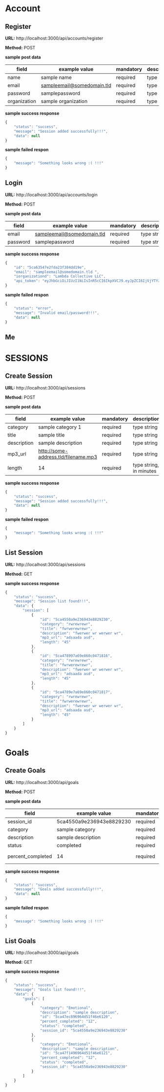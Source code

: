 
# Account
## Register


**URL:** http://localhost:3000/api/accounts/register

**Method:** POST

**sample post data**

|  field | example value   | mandatory   | description  |
| ------------ | ------------ | ------------ | ------------ |
|  name | sample name   |  required |  type string |
|  email | sampleemail@somedomain.tld   | required  | type string  |
|  password | samplepassword  |  required  | type string   |
|  organization |  sample organization | required  | type string  |
 


**sample success response**
```javascript
{
    "status": "success",
    "message": "Session added successfully!!!",
    "data": null
}
```
**sample failed respon**
```javascript
{
    "message": "Something looks wrong :( !!!"
}
```


## Login

**URL:** http://localhost:3000/api/accounts/login

**Method:** POST

**sample post data**

|  field | example value   | mandatory   | description  |
| ------------ | ------------ | ------------ | ------------ |
|  email | sampleemail@somedomain.tld | required  | type string  |
|  password | samplepassword  |  required  | type string   |
 


**sample success response**
```javascript
{
    "id": "5ca63547e2fda23f384dd19e",
    "email": "sampleemail@somedomain.tld ",
    "iorganizationd": "Lambda Collective LLC",
    "api_token": "eyJhbGciOiJIUzI1NiIsInR5cCI6IkpXVCJ9.eyJpZCI6IjVjYTYzNTQ3ZTJmZGEyM2YzODRkZDE5ZSIsImlhdCI6MTU1NDM5NzIyNywiZXhwIjoxNTU0NDAwODI3fQ.zDa7rvqI7tMqbJmzbPcHis8THVLkx-sZonasXXcGq3M"
}
```
**sample failed respon**
```javascript
{
    "status": "error",
    "message": "Invalid email/password!!!",
    "data": null
}
```

## Me

# SESSIONS

## Create Session

**URL:** http://localhost:3000/api/sessions

**Method:** POST

**sample post data**

|  field | example value   | mandatory   | description  |
| ------------ | ------------ | ------------ | ------------ |
|  category | sample category 1  |  required |  type string |
|  title | sample title  | required  | type string  |
|  description | sample description  |  required  | type string   |
|  mp3_url |  http://some-address.tld/filename.mp3 | required  | type string  |
|  length | 14  | required  | type string, in minutes  |


**sample success response**
```javascript
{
    "status": "success",
    "message": "Session added successfully!!!",
    "data": null
}
```
**sample failed respon**
```javascript
{
    "message": "Something looks wrong :( !!!"
}
```

## List Session

**URL:** http://localhost:3000/api/sessions

**Method:** GET
 
**sample success response**
```javascript
{
    "status": "success",
    "message": "Session list found!!!",
    "data": {
        "session": [
            {
                "id": "5ca4550a9e236943e8829230",
                "category": "rwrewrewr",
                "title": "fwrwerewrewr",
                "description": "fwerwer wr werwer wr",
                "mp3_url": "adsaada asd",
                "length": "45"
            },
            {
                "id": "5ca478997a69e860c0471816",
                "category": "rwrewrewr",
                "title": "fwrwerewrewr",
                "description": "fwerwer wr werwer wr",
                "mp3_url": "adsaada asd",
                "length": "45"
            },
            {
                "id": "5ca4789e7a69e860c0471817",
                "category": "rwrewrewr",
                "title": "fwrwerewrewr",
                "description": "fwerwer wr werwer wr",
                "mp3_url": "adsaada asd",
                "length": "45"
            }
        ]
    }
}
```
 

# Goals

## Create Goals

**URL:** http://localhost:3000/api/goals

**Method:** POST

**sample post data**

|  field | example value   | mandatory   | description  |
| ------------ | ------------ | ------------ | ------------ |
|  session_id | 5ca4550a9e236943e8829230  |  required |  type string |
|  category | sample category  | required  | type string  |
|  description | sample description  |  required  | type string   |
|  status |  completed | required  | type string  |
|  percent_completed | 14  | required  | type string, in minutes  |


**sample success response**
```javascript
{
    "status": "success",
    "message": "Goals added successfully!!!",
    "data": null
}
```
**sample failed respon**
```javascript
{
    "message": "Something looks wrong :( !!!"
}
```

## List Goals

**URL:** http://localhost:3000/api/goals

**Method:** GET
 
**sample success response**
```javascript
{
    "status": "success",
    "message": "Goals list found!!!",
    "data": {
        "goals": [
            {
                "category": "Emotional",
                "description": "sample description",
                "id": "5ca47ec896964d51f46e6120",
                "percent_completed": "12",
                "status": "completed",
                "session_id": "5ca4550a9e236943e8829230"
            },
            {
                "category": "Emotional",
                "description": "sample description",
                "id": "5ca47f1496964d51f46e6121",
                "percent_completed": "12",
                "status": "completed",
                "session_id": "5ca4550a9e236943e8829230"
            }
        ]
    }
}
```
 

